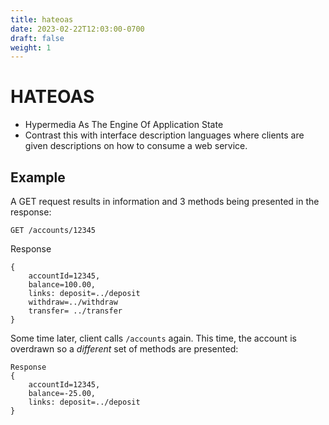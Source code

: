 ```yaml
---
title: hateoas
date: 2023-02-22T12:03:00-0700
draft: false
weight: 1
---
```

# HATEOAS
- Hypermedia As The Engine Of Application State
- Contrast this with interface description languages where clients are given descriptions on how to consume a web service.

## Example
A GET request results in information and 3 methods being presented in the response:

`GET /accounts/12345`

Response 
```
{
    accountId=12345,
    balance=100.00,
    links: deposit=../deposit
    withdraw=../withdraw
    transfer= ../transfer
}
```
Some time later, client calls `/accounts` again. This time, the account is overdrawn so a *different* set of methods are presented:

```
Response 
{
    accountId=12345,
    balance=-25.00,
    links: deposit=../deposit
}
```
